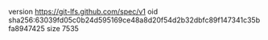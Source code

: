 version https://git-lfs.github.com/spec/v1
oid sha256:63039fd05c0b24d595169ce48a8d20f54d2b32dbfc89f147341c35bfa8947425
size 7535

